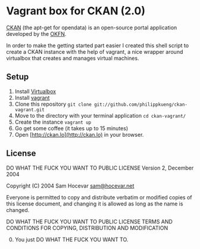 # Vagrant box for CKAN (2.0)

[CKAN](http://ckan.org) (the apt-get for opendata) is an open-source portal application developed by the [OKFN](http://okfn.org).

In order to make the getting started part easier I created this shell script to create a CKAN instance with the help of vagrant, a nice wrapper around virtualbox that creates and manages virtual machines.


## Setup

1. Install [Virtualbox](https://www.virtualbox.org)
2. Install [vagrant](http://www.vagrantup.com)
3. Clone this repository `git clone git://github.com/philippkueng/ckan-vagrant.git`
4. Move to the directory with your terminal application `cd ckan-vagrant/`
5. Create the instance `vagrant up`
6. Go get some coffee (it takes up to 15 minutes)
7. Open [http://ckan.lo](http://ckan.lo) in your browser.
	

## License

DO WHAT THE FUCK YOU WANT TO PUBLIC LICENSE
Version 2, December 2004

Copyright (C) 2004 Sam Hocevar <sam@hocevar.net>

Everyone is permitted to copy and distribute verbatim or modified
copies of this license document, and changing it is allowed as long
as the name is changed.

DO WHAT THE FUCK YOU WANT TO PUBLIC LICENSE
TERMS AND CONDITIONS FOR COPYING, DISTRIBUTION AND MODIFICATION

0. You just DO WHAT THE FUCK YOU WANT TO.
